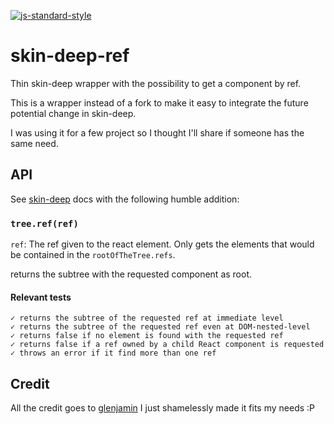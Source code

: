 [![js-standard-style](https://cdn.rawgit.com/feross/standard/master/badge.svg)](https://github.com/feross/standard)

# skin-deep-ref

Thin skin-deep wrapper with the possibility to get a component by ref.

This is a wrapper instead of a fork to make it easy to integrate the future potential change in
skin-deep.

I was using it for a few project so I thought I'll share if someone has the same need.

## API

See [skin-deep](https://github.com/glenjamin/skin-deep/) docs with the following humble addition:

### `tree.ref(ref)`
`ref`: The ref given to the react element. Only gets the elements that would be contained in the
`rootOfTheTree.refs`.

returns the subtree with the requested component as root.

#### Relevant tests
```
✓ returns the subtree of the requested ref at immediate level
✓ returns the subtree of the requested ref even at DOM-nested-level
✓ returns false if no element is found with the requested ref
✓ returns false if a ref owned by a child React component is requested
✓ throws an error if it find more than one ref
```

## Credit

All the credit goes to [glenjamin](https://github.com/glenjamin) I just shamelessly made it fits my needs :P

